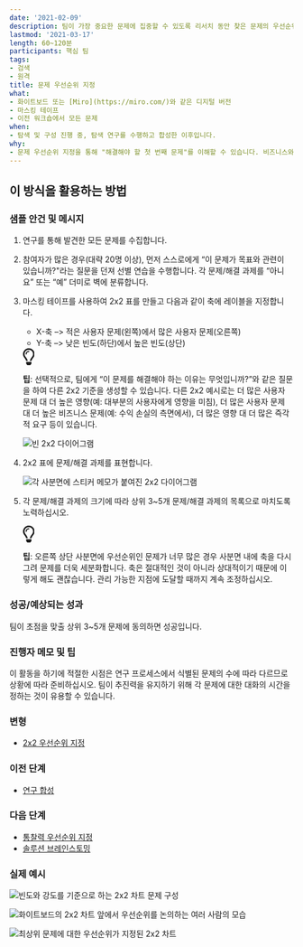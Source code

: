 ```yaml
---
date: '2021-02-09'
description: 팀이 가장 중요한 문제에 집중할 수 있도록 리서치 동안 찾은 문제의 우선순위를 지정합니다.
lastmod: '2021-03-17'
length: 60~120분
participants: 핵심 팀
tags:
- 검색
- 원격
title: 문제 우선순위 지정
what:
- 화이트보드 또는 [Miro](https://miro.com/)와 같은 디지털 버전
- 마스킹 테이프
- 이전 워크숍에서 모든 문제
when:
- 탐색 및 구성 진행 중, 탐색 연구를 수행하고 합성한 이후입니다.
why:
- 문제 우선순위 지정을 통해 "해결해야 할 첫 번째 문제"를 이해할 수 있습니다. 비즈니스와 사용자에게 중요한 모든 요소의 교차점을 고려하여 이를 수행합니다. 이 연습을 통해 특정 문제에 대한 해결책을 내는 데 집중하는 능력을 얻을 수 있습니다.
---
```


<h2 id="how-to-use-this-method">이 방식을 활용하는
방법</h2>

<div class="bg-gray-dark p-lg-5 p-3 mb-4"><div
class="col-lg-9"><h3
id="sample-agenda--prompts">샘플 안건 및 메시지</h3>

<ol>

<li>

<p>연구를 통해 발견한 모든 문제를 수집합니다.</p>

</li>

<li>

<p>참여자가 많은 경우(대략 20명 이상), 먼저 스스로에게 “이 문제가 목표와 관련이
있습니까?&quot;라는 질문을 던져 선별 연습을 수행합니다. 각 문제/해결 과제를 “아니요” 또는 “예” 더미로 벽에
분류합니다.</p>

</li>

<li>

<p>마스킹 테이프를 사용하여 2x2 표를 만들고 다음과 같이 축에 레이블을 지정합니다.</p>

<ul>

<li>X-축 &ndash;&gt; 적은 사용자 문제(왼쪽)에서 많은 사용자
문제(오른쪽)</li>

<li>Y-축 &ndash;&gt; 낮은 빈도(하단)에서 높은 빈도(상단)</li>

</ul>

<div class="callout td-box--gray-darkest p-3 my-5
border-bottom border-right border-left border-top row"><div
class="col-1 row align-items-center
justify-content-center"><svg height="30"
aria-hidden="true" focusable="false"
data-prefix="far" data-icon="lightbulb"
role="img" xmlns="http://www.w3.org/2000/svg"
viewBox="0 0 352 512" class="svg-inline--fa
fa-lightbulb"><path fill="currentColor"
d="M176 80c-52.94 0-96 43.06-96 96 0 8.84 7.16 16 16 16s16-7.16
16-16c0-35.3 28.72-64 64-64 8.84 0 16-7.16 16-16s-7.16-16-16-16zM96.06
459.17c0 3.15.93 6.22 2.68 8.84l24.51 36.84c2.97 4.46 7.97 7.14 13.32
7.14h78.85c5.36 0 10.36-2.68 13.32-7.14l24.51-36.84c1.74-2.62 2.67-5.7
2.68-8.84l.05-43.18H96.02l.04 43.18zM176 0C73.72 0 0 82.97 0 176c0
44.37 16.45 84.85 43.56 115.78 16.64 18.99 42.74 58.8 52.42
92.16v.06h48v-.12c-.01-4.77-.72-9.51-2.15-14.07-5.59-17.81-22.82-64.77-62.17-109.67-20.54-23.43-31.52-53.15-31.61-84.14-.2-73.64
59.67-128 127.95-128 70.58 0 128 57.42 128 128 0 30.97-11.24
60.85-31.65 84.14-39.11 44.61-56.42 91.47-62.1 109.46a47.507 47.507 0
0 0-2.22 14.3v.1h48v-.05c9.68-33.37 35.78-73.18 52.42-92.16C335.55
260.85 352 220.37 352 176 352 78.8 273.2 0 176 0z"
class=""></path></svg></div><div
class="col-11"><p><strong>팁</strong>:
선택적으로, 팀에게 “이 문제를 해결해야 하는 이유는 무엇입니까?”와 같은 질문을 하여 다른 2x2 기준을 생성할 수
있습니다. 다른 2x2 예시로는 더 많은 사용자 문제 대 더 높은 영향(예: 대부분의 사용자에게 영향을 미침), 더 많은
사용자 문제 대 더 높은 비즈니스 문제(예: 수익 손실의 측면에서), 더 많은 영향 대 더 많은 즉각적 요구 등이
있습니다.</p></div></div>

<p><img
src="https://tanzu.vmware.com/developer/practices/problem-prioritization/images/step-3.png"
alt="빈 2x2 다이어그램"  /></p>

</li>

<li>

<p>2x2 표에 문제/해결 과제를 표현합니다.</p>

<p><img
src="https://tanzu.vmware.com/developer/practices/problem-prioritization/images/step-4.png"
alt="각 사분면에 스티커 메모가 붙여진 2x2 다이어그램"  /></p>

</li>

<li>

<p>각 문제/해결 과제의 크기에 따라 상위 3~5개 문제/해결 과제의 목록으로 마치도록
노력하십시오.</p>

<div class="callout td-box--gray-darkest p-3 my-5
border-bottom border-right border-left border-top row"><div
class="col-1 row align-items-center
justify-content-center"><svg height="30"
aria-hidden="true" focusable="false"
data-prefix="far" data-icon="lightbulb"
role="img" xmlns="http://www.w3.org/2000/svg"
viewBox="0 0 352 512" class="svg-inline--fa
fa-lightbulb"><path fill="currentColor"
d="M176 80c-52.94 0-96 43.06-96 96 0 8.84 7.16 16 16 16s16-7.16
16-16c0-35.3 28.72-64 64-64 8.84 0 16-7.16 16-16s-7.16-16-16-16zM96.06
459.17c0 3.15.93 6.22 2.68 8.84l24.51 36.84c2.97 4.46 7.97 7.14 13.32
7.14h78.85c5.36 0 10.36-2.68 13.32-7.14l24.51-36.84c1.74-2.62 2.67-5.7
2.68-8.84l.05-43.18H96.02l.04 43.18zM176 0C73.72 0 0 82.97 0 176c0
44.37 16.45 84.85 43.56 115.78 16.64 18.99 42.74 58.8 52.42
92.16v.06h48v-.12c-.01-4.77-.72-9.51-2.15-14.07-5.59-17.81-22.82-64.77-62.17-109.67-20.54-23.43-31.52-53.15-31.61-84.14-.2-73.64
59.67-128 127.95-128 70.58 0 128 57.42 128 128 0 30.97-11.24
60.85-31.65 84.14-39.11 44.61-56.42 91.47-62.1 109.46a47.507 47.507 0
0 0-2.22 14.3v.1h48v-.05c9.68-33.37 35.78-73.18 52.42-92.16C335.55
260.85 352 220.37 352 176 352 78.8 273.2 0 176 0z"
class=""></path></svg></div><div
class="col-11"><p><strong>팁</strong>:
오른쪽 상단 사분면에 우선순위인 문제가 너무 많은 경우 사분면 내에 축을 다시 그려 문제를 더욱 세분화합니다. 축은 절대적인
것이 아니라 상대적이기 때문에 이렇게 해도 괜찮습니다. 관리 가능한 지점에 도달할 때까지 계속
조정하십시오.</p></div></div>

</li>

</ol>

</div></div>

<div class="bg-gray-dark p-lg-5 p-3 mb-4"><div
class="col-lg-9"><h3
id="successexpected-outcomes">성공/예상되는 성과</h3>

<p>팀이 초점을 맞출 상위 3~5개 문제에 동의하면 성공입니다.</div></div>

<div class="bg-gray-dark p-lg-5 p-3 mb-4"><div
class="col-lg-9"><h3
id="facilitator-notes--tips">진행자 메모 및 팁</h3>

<p>이 활동을 하기에 적절한 시점은 연구 프로세스에서 식별된 문제의 수에 따라 다르므로 상황에 따라 준비하십시오.
팀이 추진력을 유지하기 위해 각 문제에 대한 대화의 시간을 정하는 것이 유용할 수
있습니다.</div></div>

<div class="bg-gray-dark p-lg-5 p-3 mb-4"><div
class="col-lg-9"><h3
id="variations">변형</h3>

<ul>

<li><a
href="https://tanzu.vmware.com/developer/practices/2x2">2x2
우선순위 지정</a></li>

</ul>

</div></div>

<div class="bg-gray-dark p-lg-5 p-3 mb-4"><div
class="col-lg-9"><h3 id="preceding">이전
단계</h3>

<ul>

<li><a
href="https://tanzu.vmware.com/developer/practices/research-synthesis">연구
합성</a></li>

</ul>

</div></div>

<div class="bg-gray-dark p-lg-5 p-3 mb-4"><div
class="col-lg-9"><h3 id="following">다음
단계</h3>

<ul>

<li><a
href="https://tanzu.vmware.com/developer/practices/insight-prioritization">통찰력
우선순위 지정</a></li>

<li><a
href="https://tanzu.vmware.com/developer/practices/solution-brainstorming">솔루션
브레인스토밍</a></li>

</ul>

</div></div>

<div class="bg-gray-dark p-lg-5 p-3 mb-4"><div
class="col-lg-9"><h3
id="real-world-examples">실제 예시</h3>

<p><img
src="https://tanzu.vmware.com/developer/practices/problem-prioritization/images/example-2.jpg"
alt="빈도와 강도를 기준으로 하는 2x2 차트 문제 구성"  /></p>

<p><img
src="https://tanzu.vmware.com/developer/practices/problem-prioritization/images/example-3.jpg"
alt="화이트보드의 2x2 차트 앞에서 우선순위를 논의하는 여러 사람의 모습" 
/></p>

<p><img
src="https://tanzu.vmware.com/developer/practices/problem-prioritization/images/example-5.jpg"
alt="최상위 문제에 대한 우선순위가 지정된 2x2 차트"  /></p>

</div></div>